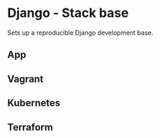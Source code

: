 # Django - Stack base

Sets up a reproducible Django development base.

## App

## Vagrant

## Kubernetes

## Terraform
